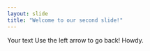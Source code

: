 ```yaml
---
layout: slide
title: "Welcome to our second slide!"
---
```

Your text
Use the left arrow to go back!
Howdy.
